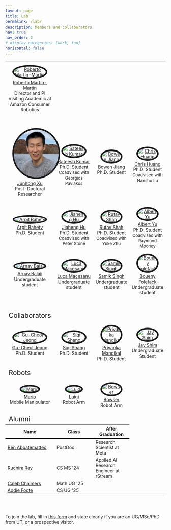 ```yaml
---
layout: page
title: Lab
permalink: /lab/
description: Members and collaborators
nav: true
nav_order: 2
# display_categories: [work, fun]
horizontal: false
---
```


<!-- pages/lab.md -->

<head>
    <style>
        img {
            border-radius: 58%;
        }
    </style>
</head>

<table>
  <tbody>
  <tr>
    <td><div style="text-align:center"><a href="https://robertomartinmartin.com"><img src="../assets/img/roberto_martinmartin.jpg" style="width:150px;height:150px;margin: 10px 15px 2px 15px;" alt="Roberto Martín-Martín" border="5"/><br />Roberto Martín-Martín</a> <br/>Director and PI<br/>Visiting Academic at Amazon Consumer Robotics<br><br><br></div></td>
  </tr>
    <tr>
      <td><div style="text-align:center"><a href="https://junhongxu.github.io/"><img src="../assets/img/junhong.jpg" style="width:150px;height:150px;margin: 10px 15px 2px 15px;" alt="Junhong Xu" border="5"/><br /> Junhong Xu</a> <br/>Post-Doctoral Researcher<br><br></div></td>
      <td><div style="text-align:center"><a href="https://sateeshkumar21.github.io/"><img src="../assets/img/sateesh.JPG" style="width:150px;height:150px;margin: 10px 15px 2px 15px;" alt="Sateesh Kumar" border="5"/><br /> Sateesh Kumar</a> <br/>Ph.D. Student<br/><font size="-1">Coadvised with Georgios Pavlakos</font></div></td>
      <td><div style="text-align:center"><a href="https://jiangbowen0008.github.io/"><img src="../assets/img/bowen.jpg" style="width:150px;height:150px;margin: 10px 15px 2px 15px;" alt="Bowen Jiang" border="5"/><br /> Bowen Jiang</a> <br/>Ph.D. Student<br><br></div></td>
      <td><div style="text-align:center"><a href=""><img src="../assets/img/chris.png" style="width:150px;height:150px;margin: 10px 15px 2px 15px;" alt="Chris Huang" border="5"/><br /> Chris Huang</a> <br/>Ph.D. Student<br/><font size="-1">Coadvised with Nanshu Lu</font></div></td>
      <td><div style="text-align:center"><a href="https://shivindass.github.io/"><img src="../assets/img/shivin.jpg" style="width:150px;height:150px;margin: 10px 15px 2px 15px;" alt="Shivin Dass" border="5"/><br /> Shivin Dass</a> <br/>Ph.D. Student<br><br></div></td>
    </tr>
    <tr>
      <td><div style="text-align:center"><a href="https://arpitrf.github.io/"><img src="../assets/img/arpit.jpg" style="width:150px;height:150px;margin: 10px 15px 2px 15px;" alt="Arpit Bahety" border="5"/><br /> Arpit Bahety</a> <br/>Ph.D. Student<br><br></div></td>
      <td><div style="text-align:center"><a href="https://jiahenghu.github.io/"><img src="../assets/img/jeff_squared.jpg" style="width:150px;height:150px;margin: 10px 15px 2px 15px;" alt="Jiaheng Hu" border="5"/><br /> Jiaheng Hu</a> <br/>Ph.D. Student<br/><font size="-1">Coadvised with Peter Stone</font></div></td>
      <td><div style="text-align:center"><a href="https://shahrutav.github.io/"><img src="../assets/img/rutav_pp.png" style="width:150px;height:150px;margin: 10px 15px 2px 15px;" alt="Rutav Shah" border="5"/><br />Rutav Shah</a> <br/>Ph.D. Student<br><font size="-1">Coadvised with Yuke Zhu</font></div></td>
      <td><div style="text-align:center"><a href="https://scholar.google.com/citations?user=ZzURcb4AAAAJ&hl=en"><img src="../assets/img/albertyu_sq.jpg" style="width:150px;height:150px;margin: 10px 15px 2px 15px;" alt="Albert Yu" border="5"/><br />Albert Yu</a> <br/>Ph.D. Student<br><font size="-1">Coadvised with Raymond Mooney</font></div></td>
      <td><div style="text-align:center"><a href="https://kevinrohling.com/"><img src="../assets/img/kevin.png" style="width:150px;height:150px;margin: 10px 15px 2px 15px;" alt="Kevin Rohling" border="5"/><br />Kevin Rohling</a> <br/>Master's student</div></td>
    </tr>
      <td><div style="text-align:center"><a href="https://www.linkedin.com/in/arnav-balaji-402ba2280/"><img src="../assets/img/arnav.jpg" style="width:150px;height:150px;margin: 10px 15px 2px 15px;" alt="Arnav Balaji" border="5"/><br />Arnav Balaji</a> <br/>Undergraduate student<br><br></div></td>
      <td><div style="text-align:center"><a href="https://www.linkedin.com/in/luca-macesanu/"><img src="../assets/img/luca.png" style="width:150px;height:150px;margin: 10px 15px 2px 15px;" alt="Luca Macesanu " border="5"/><br />Luca Macesanu </a> <br/>Undergraduate student<br><br></div></td>
      <td><div style="text-align:center"><a href="https://www.linkedin.com/in/imsamik/"><img src="../assets/img/samik.jpg" style="width:150px;height:150px;margin: 10px 15px 2px 15px;" alt="Samik Singh" border="5"/><br />Samik Singh</a> <br/>Undergraduate student<br><br></div></td>
      <td><div style="text-align:center"><a href="https://www.linkedin.com/in/bfolefack/"><img src="../assets/img/boueny.png" style="width:150px;height:150px;margin: 10px 15px 2px 15px;" alt="Boueny Folefack" border="5"/><br />Boueny Folefack</a> <br/>Undergraduate student<br><br></div></td>
    <tr>
    </tr>
    <!-- <br> -->
    <tr style="height:2em">
      <td></td>
    </tr>
    <tr>
      <td style="font-size:1.5em">
          Collaborators
      </td>
    </tr>
    <tr>
      <td><div style="text-align:center"><a href="https://reneu.robotics.utexas.edu/members/gu-cheol-jeong"><img src="../assets/img/gu-cheol.jpg" style="width:150px;height:150px;margin: 10px 15px 2px 15px;" alt="Gu-Cheol Jeong" border="5"/><br />Gu-Cheol Jeong</a> <br/>Ph.D. Student<br><br></div></td>
      <td><div style="text-align:center"><a href="https://scholar.google.com.hk/citations?user=l_B2GBMAAAAJ&hl=en"><img src="../assets/img/siqi.jpg" style="width:150px;height:150px;margin: 10px 15px 2px 15px;" alt="Siqi Shang" border="5"/><br />Siqi Shang</a> <br/>Ph.D. Student<br><br></div></td>
      <td><div style="text-align:center"><a href="https://priyankamandikal.github.io/"><img src="../assets/img/priyanka.png" style="width:150px;height:150px;margin: 10px 15px 2px 15px;" alt="Priyanka Mandikal" border="5"/><br />Priyanka Mandikal</a> <br/>Ph.D. Student<br><br></div></td>
      <td><div style="text-align:center"><a href=""><img src="../assets/img/jay.jpg" style="width:150px;height:150px;margin: 10px 15px 2px 15px;" alt="Jay Shim" border="5"/><br />Jay Shim</a> <br/>Undergraduate Student<br><br></div></td>
      <td><div style="text-align:center"><a href=""><img src="../assets/img/romir.jpg" style="width:150px;height:150px;margin: 10px 15px 2px 15px;" alt="Romir Sharma" border="5"/><br />Romir Sharma</a> <br/>Undergraduate Student<br><br></div></td>
    </tr>
    <tr>
      <td style="font-size:1.5em">
          Robots
      </td>
    </tr>
    <tr>
      <td><div style="text-align:center"><a href="https://blog.pal-robotics.com/tiago-omni-bi-manual-omnidirectional-robot/"><img src="../assets/img/mario.jpg" style="width:150px;height:150px;margin: 10px 15px 2px 15px;" alt="Mario" border="5"/><br />Mario</a> <br/>Mobile Manipulator<br><br></div></td>
      <td><div style="text-align:center"><a href="https://www.franka.de/research/"><img src="../assets/img/luigi.jpg" style="width:150px;height:150px;margin: 10px 15px 2px 15px;" alt="Luigi" border="5"/><br />Luigi</a> <br/>Robot Arm<br><br></div></td>
      <td><div style="text-align:center"><a href="https://www.franka.de/research/"><img src="../assets/img/bowser.jpg" style="width:150px;height:150px;margin: 10px 15px 2px 15px;" alt="Bowser" border="5"/><br />Bowser</a> <br/>Robot Arm<br><br></div></td>
    </tr>
    <tr>
      <td style="font-size:1.5em">
          Alumni
      </td>
    </tr>
    <!-- <br> -->
    <tr>
      <th style="border-bottom: 2px solid black;">Name</th>
      <th style="border-bottom: 2px solid black;">Class</th>
      <th style="border-bottom: 2px solid black;">After Graduation</th>
    </tr>
    <tr>
      <td><a href="https://babbatem.github.io/">Ben Abbatematteo</a></td>
      <td>PostDoc</td>
      <td>Research Scientist at Meta</td>
    </tr>
    <tr>
      <td><a href="https://ruchira.framer.ai/">Ruchira Ray</a></td>
      <td>CS MS '24</td>
      <td>Applied AI Research Engineer at rStream</td>
    </tr>
    <tr>
      <td><a href="">Caleb Chalmers</a></td>
      <td>Math UG '25</td>
      <td></td>
    </tr>
    <tr>
      <td><a href="https://www.linkedin.com/in/addiefoote/">Addie Foote</a></td>
      <td>CS UG '25</td>
      <td></td>
    </tr>
    <tr>
    </tr>
    <tr>
    </tr>
  </tbody>
</table>

<br><br>

To join the lab, fill in [this form](https://docs.google.com/forms/d/e/1FAIpQLSffvYGQ74fz2c-GvBfTGbuXGxupA0Y8Iy4s88UfVu7Gfb1c1A/viewform) and state clearly if you are an UG/MSc/PhD from UT, or a prospective visitor. 